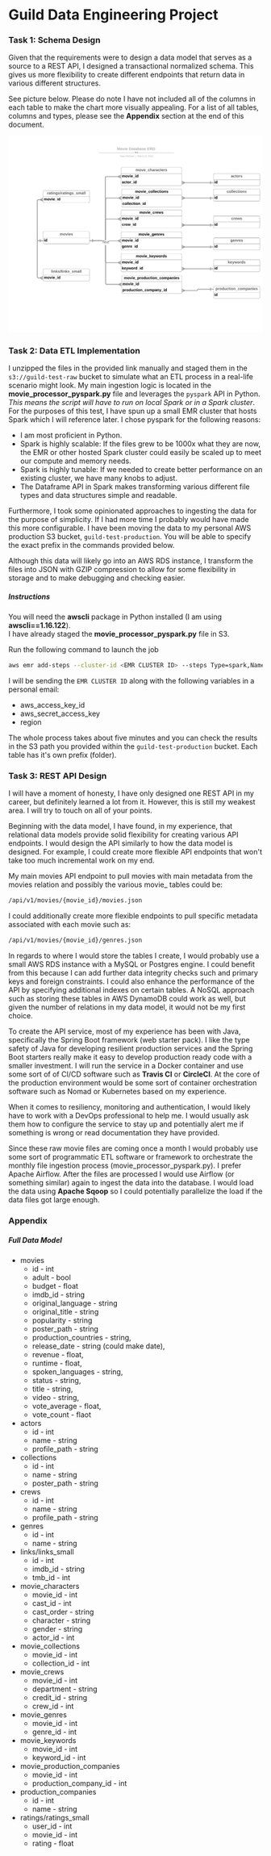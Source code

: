 # Guild Data Engineering Project
### Task 1: Schema Design

Given that the requirements were to design a data model that 
serves as a source to a REST API, I designed a transactional normalized
schema.  This gives us more flexibility to create different endpoints that 
return data in various different structures.

See picture below.  Please do note I have not included all of the columns in each table 
to make the chart more visually appealing.  For a list of all tables, columns and types, 
please see the **Appendix** section at the end of this document.

 ![alt text](./movies_erd.png)

### Task 2: Data ETL Implementation

I unzipped the files in the provided link manually and staged them in the
`s3://guild-test-raw` bucket to simulate what an ETL process in a real-life scenario
might look.  My main ingestion logic is located in the **movie_processor_pyspark.py** file and 
leverages the `pyspark` API in Python.  *This means the script will have to run on local Spark
or in a Spark cluster*.  For the purposes of this test, I have spun up a small EMR cluster that hosts Spark which
I will reference later.  I chose pyspark for the following reasons:
* I am most proficient in Python.
* Spark is highly scalable: If the files grew to be 1000x what they are now, 
the EMR or other hosted Spark cluster could easily be scaled up to meet our compute and memory needs.
* Spark is highly tunable: If we needed to create better performance on an existing cluster, we have many knobs
to adjust.
* The Dataframe API in Spark makes transforming various different file types and data structures simple and readable.

Furthermore, I took some opinionated approaches to ingesting the data for the purpose of simplicity.  If I had more time I probably 
would have made this more configurable.  I have been moving the data to my personal AWS production S3 bucket, `guild-test-production`.
You will be able to specify the exact prefix in the commands provided below.

Although this data will likely go into an AWS RDS instance, I transform the files into JSON with GZIP 
compression to allow for some flexibility in storage and to make debugging and checking easier.  
 
##### Instructions
You will need the **awscli** package in Python installed (I am using **awscli==1.16.122**).  
I have already staged the **movie_processor_pyspark.py** file in S3.

Run the following command to launch the job

```bash
aws emr add-steps --cluster-id <EMR CLUSTER ID> --steps Type=spark,Name=TestJob,Args=[--deploy-mode,cluster,--master,yarn,--conf,spark.yarn.submit.waitAppCompletion=true,s3a://guild-test-scripts/spark/movie_process_pyspark.py,s3a://guild-test-production/<S3 PREFIX OF YOUR CHOICE>],ActionOnFailure=CONTINUE
```

I will be sending the `EMR CLUSTER ID` along with the following variables in a personal email:

* aws_access_key_id
* aws_secret_access_key
* region

The whole process takes about five minutes and you can check the results in the S3 path you 
provided within the `guild-test-production` bucket.  Each table has it's own prefix (folder).

### Task 3: REST API Design

I will have a moment of honesty, I have only designed one REST API in my career, but definitely learned 
a lot from it.  However, this is still my weakest area.  I will try to touch on all of your points.

Beginning with the data model, I have found, in my experience, that relational data models provide solid flexibility 
for creating various API endpoints.  I would design the API similarly to how the data model is designed. 
For example, I could create more flexible API endpoints that won't take too much incremental work on my end.

My main movies API endpoint to pull movies with main metadata from the movies relation and 
possibly the various movie_<RELATIONSHIP> tables could be:
```bash
/api/v1/movies/{movie_id}/movies.json
```
I could additionally create more flexible endpoints to pull specific metadata associated with each movie such as:

```bash
/api/v1/movies/{movie_id}/genres.json
```

In regards to where I would store the tables I create, I would probably use a small AWS RDS instance with a MySQL or Postgres
engine.  I could benefit from this because I can add further data integrity checks such and primary keys and foreign constraints.
I could also enhance the performance of the API by specifying additional indexes on certain tables.  A NoSQL approach such as storing these tables in 
AWS DynamoDB could work as well, but given the number of relations in my data model, it would not be my first choice.

To create the API service, most of my experience has been with Java, specifically the Spring Boot framework (web starter pack).
I like the type safety of Java for developing resilient production services and the Spring Boot starters really make it easy to
develop production ready code with a smaller investment.  I will run the service in a Docker container and use
some sort of of CI/CD software such as **Travis CI** or **CircleCI**.  At the core of the production environment would be
some sort of container orchestration software such as Nomad or Kubernetes based on my experience.

When it comes to resiliency, monitoring and authentication, I would likely have to work with a DevOps professional to help me.  I 
would usually ask them how to configure the service to stay up and potentially alert me if something is wrong or read documentation
they have provided.

Since these raw movie files are coming once a month I would probably use some sort of programmatic ETL software or framework to
orchestrate the monthly file ingestion process (movie_processor_pyspark.py).  I prefer Apache Airflow.  After the files are processed
I would use Airflow (or something similar) again to ingest the data into the database.  I would load the data using **Apache Sqoop**
so I could potentially parallelize the load if the data files got large enough.
  
### Appendix

##### Full Data Model

* movies
    * id - int
    * adult - bool
    * budget - float
    * imdb_id - string
    * original_language - string
    * original_title - string
    * popularity - string
    * poster_path - string
    * production_countries - string,
    * release_date - string (could make date),
    * revenue - float,
    * runtime - float,
    * spoken_languages - string,
    * status - string,
    * title - string,
    * video - string,
    * vote_average - float,
    * vote_count - flaot
* actors
    * id - int
    * name - string
    * profile_path - string
* collections
    * id - int
    * name - string
    * poster_path - string
* crews
    * id - int
    * name - string
    * profile_path - string
* genres
    * id - int
    * name - string
* links/links_small
    * id - int
    * imdb_id - string
    * tmb_id - int
* movie_characters
    * movie_id - int
    * cast_id - int
    * cast_order - string
    * character - string
    * gender - string
    * actor_id  - int        
* movie_collections
    * movie_id - int
    * collection_id - int
* movie_crews
    * movie_id - int
    * department - string
    * credit_id - string
    * crew_id - int
* movie_genres
    * movie_id - int
    * genre_id - int    
* movie_keywords
    * movie_id - int
    * keyword_id - int    
* movie_production_companies
    * movie_id - int
    * production_company_id - int  
* production_companies
    * id - int
    * name - string
* ratings/ratings_small
    * user_id - int
    * movie_id - int    
    * rating - float